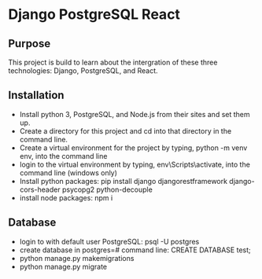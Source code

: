 # Django PostgreSQL React

## Purpose
This project is build to learn about the intergration of these three technologies: Django, PostgreSQL, and React.

## Installation

* Install python 3, PostgreSQL, and Node.js from their sites and set them up.  
* Create a directory for this project and cd into that directory in the command line.
* Create a virtual environment for the project by typing, python -m venv env, into the command line
* login to the virtual environment by typing, env\Scripts\activate, into the command line (windows only)
* Install python packages: pip install django djangorestframework django-cors-header psycopg2 python-decouple
* install node packages: npm i

## Database
* login to with default user PostgreSQL: psql -U postgres
* create database in postgres=# command line: CREATE DATABASE test;
* python manage.py makemigrations
* python manage.py migrate